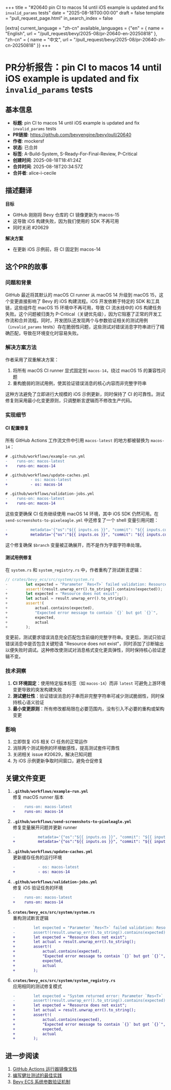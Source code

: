 +++
title = "#20640 pin CI to macos 14 until iOS example is updated and fix `invalid_params` tests"
date = "2025-08-18T00:00:00"
draft = false
template = "pull_request_page.html"
in_search_index = false

[extra]
current_language = "zh-cn"
available_languages = {"en" = { name = "English", url = "/pull_request/bevy/2025-08/pr-20640-en-20250818" }, "zh-cn" = { name = "中文", url = "/pull_request/bevy/2025-08/pr-20640-zh-cn-20250818" }}
+++

# PR分析报告：pin CI to macos 14 until iOS example is updated and fix `invalid_params` tests

## 基本信息
- **标题**: pin CI to macos 14 until iOS example is updated and fix `invalid_params` tests
- **PR链接**: https://github.com/bevyengine/bevy/pull/20640
- **作者**: mockersf
- **状态**: 已合并
- **标签**: A-Build-System, S-Ready-For-Final-Review, P-Critical
- **创建时间**: 2025-08-18T18:41:24Z
- **合并时间**: 2025-08-18T20:34:57Z
- **合并者**: alice-i-cecile

## 描述翻译
**目标**  
- GitHub 刚刚将 Bevy 仓库的 CI 镜像更新为 macos-15  
- 这导致 iOS 构建失败，因为我们使用的 SDK 不再可用  
- 同时关闭 #20629  

**解决方案**  
- 在更新 iOS 示例前，将 CI 固定到 macos-14  

## 这个PR的故事

### 问题和背景
GitHub 最近将其默认的 macOS CI runner 从 macOS 14 升级到 macOS 15，这个变更直接影响了 Bevy 的 iOS 构建流程。iOS 开发依赖于特定的 SDK 和工具链，这些组件在 macOS 15 环境中不再可用，导致 CI 流水线中的 iOS 构建任务失败。这个问题被归类为 P-Critical（关键优先级），因为它阻塞了正常的开发工作流和合并流程。同时，开发团队还发现两个与参数验证相关的测试用例（`invalid_params` tests）存在脆弱性问题，这些测试对错误消息字符串进行了精确匹配，导致在环境变化时容易失败。

### 解决方案方法
作者采用了双重解决方案：  
1. 将所有 macOS CI runner 显式固定到 `macos-14`，绕过 macOS 15 的兼容性问题  
2. 重构脆弱的测试用例，使其验证错误消息的核心内容而非完整字符串  

这种方法避免了立即进行大规模的 iOS 示例更新，同时保持了 CI 的可靠性。测试修复则采用最小化变更原则，只调整断言逻辑而不修改生产代码。

### 实现细节
#### CI 配置修复
所有 GitHub Actions 工作流文件中引用 `macos-latest` 的地方都被替换为 `macos-14`：

```diff
# .github/workflows/example-run.yml
-    runs-on: macos-latest
+    runs-on: macos-14

# .github/workflows/update-caches.yml
-          - os: macos-latest
+          - os: macos-14

# .github/workflows/validation-jobs.yml
-    runs-on: macos-latest
+    runs-on: macos-14
```

这些变更确保 CI 任务继续使用 macOS 14 环境，其中 iOS SDK 仍然可用。在 `send-screenshots-to-pixeleagle.yml` 中还修复了一个 shell 变量引用问题：

```diff
-          metadata='{"os":"${{ inputs.os }}", "commit": "${{ inputs.commit }}", "branch": "$branch"}'
+          metadata='{"os":"${{ inputs.os }}", "commit": "${{ inputs.commit }}", "branch": "'$branch'"}'
```

这个修复确保 `$branch` 变量被正确展开，而不是作为字面字符串处理。

#### 测试用例修复
在 `system.rs` 和 `system_registry.rs` 中，作者重构了测试断言逻辑：

```rust
// crates/bevy_ecs/src/system/system.rs
-        let expected = "Parameter `Res<T>` failed validation: Resource does not exist\n";
-        assert!(result.unwrap_err().to_string().contains(expected));
+        let expected = "Resource does not exist";
+        let actual = result.unwrap_err().to_string();
+        assert!(
+            actual.contains(expected),
+            "Expected error message to contain `{}` but got `{}`",
+            expected,
+            actual
+        );
```

变更前，测试要求错误消息完全匹配包含前缀的完整字符串。变更后，测试只验证错误消息中是否包含关键短语 "Resource does not exist"，同时添加了诊断输出以便失败时调试。这种修改使测试对消息格式变化更具弹性，同时保持核心验证逻辑不变。

### 技术洞察
1. **CI 环境固定**：使用特定版本标签（如 `macos-14`）而非 `latest` 可避免上游环境变更导致的突发构建失败  
2. **测试健壮性**：验证错误消息的子串而非完整字符串可减少测试脆弱性，同时保持核心语义验证  
3. **最小变更原则**：所有修改都局限在必要范围内，没有引入不必要的重构或架构变更  

### 影响
1. 立即恢复 iOS 相关 CI 任务的正常运作  
2. 消除两个测试用例的环境敏感性，提高测试套件可靠性  
3. 关闭相关 issue #20629，解决已知问题  
4. 为 iOS 示例更新争取时间窗口，避免仓促修复  

## 关键文件变更
1. **`.github/workflows/example-run.yml`**  
   修复 macOS runner 版本  
   ```diff
   -    runs-on: macos-latest
   +    runs-on: macos-14
   ```

2. **`.github/workflows/send-screenshots-to-pixeleagle.yml`**  
   修复变量展开问题并更新 runner  
   ```diff
   -          metadata='{"os":"${{ inputs.os }}", "commit": "${{ inputs.commit }}", "branch": "$branch"}'
   +          metadata='{"os":"${{ inputs.os }}", "commit": "${{ inputs.commit }}", "branch": "'$branch'"}'
   ```

3. **`.github/workflows/update-caches.yml`**  
   更新缓存任务的运行环境  
   ```diff
   -          - os: macos-latest
   +          - os: macos-14
   ```

4. **`.github/workflows/validation-jobs.yml`**  
   修复 iOS 验证任务的环境  
   ```diff
   -    runs-on: macos-latest
   +    runs-on: macos-14
   ```

5. **`crates/bevy_ecs/src/system/system.rs`**  
   重构测试断言逻辑  
   ```diff
   -        let expected = "Parameter `Res<T>` failed validation: Resource does not exist\n";
   -        assert!(result.unwrap_err().to_string().contains(expected));
   +        let expected = "Resource does not exist";
   +        let actual = result.unwrap_err().to_string();
   +        assert!(
   +            actual.contains(expected),
   +            "Expected error message to contain `{}` but got `{}`",
   +            expected,
   +            actual
   +        );
   ```

6. **`crates/bevy_ecs/src/system/system_registry.rs`**  
   应用相同的测试修复模式  
   ```diff
   -        let expected = "System returned error: Parameter `Res<T>` failed validation: Resource does not exist\n";
   -        assert!(result.unwrap_err().to_string().contains(expected));
   +        let expected = "Resource does not exist";
   +        let actual = result.unwrap_err().to_string();
   +        assert!(
   +            actual.contains(expected),
   +            "Expected error message to contain `{}` but got `{}`",
   +            expected,
   +            actual
   +        );
   ```

## 进一步阅读
1. [GitHub Actions 运行器镜像文档](https://docs.github.com/en/actions/using-github-hosted-runners/about-github-hosted-runners)  
2. [编写健壮测试的最佳实践](https://softwareengineering.stackexchange.com/questions/234024/how-to-write-unit-tests-that-dont-break-when-refactoring)  
3. [Bevy ECS 系统参数验证机制](https://bevyengine.org/learn/book/getting-started/ecs/#system-parameters)